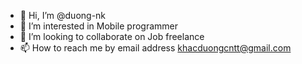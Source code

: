 - 👋 Hi, I’m @duong-nk
- 👀 I’m interested in Mobile programmer
- 💞️ I’m looking to collaborate on Job freelance
- 📫 How to reach me by email address khacduongcntt@gmail.com 

<!---
duong-nk/duong-nk is a ✨ special ✨ repository because its `README.md` (this file) appears on your GitHub profile.
You can click the Preview link to take a look at your changes.
--->
